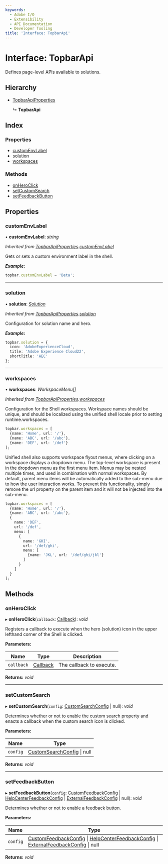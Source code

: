 ```yaml
---
keywords:
  - Adobe I/O
  - Extensibility
  - API Documentation
  - Developer Tooling
title: 'Interface: TopbarApi'
---
```


# Interface: TopbarApi

Defines page-level APIs available to solutions.

## Hierarchy

* [TopbarApiProperties](topbar-topbarapiproperties.md)

  ↳ **TopbarApi**

## Index

### Properties

* [customEnvLabel](topbar-topbarapi.md#customenvlabel)
* [solution](topbar-topbarapi.md#solution)
* [workspaces](topbar-topbarapi.md#workspaces)

### Methods

* [onHeroClick](topbar-topbarapi.md#onheroclick)
* [setCustomSearch](topbar-topbarapi.md#setcustomsearch)
* [setFeedbackButton](topbar-topbarapi.md#setfeedbackbutton)

## Properties

###  customEnvLabel

• **customEnvLabel**: *string*

*Inherited from [TopbarApiProperties](topbar-topbarapiproperties.md).[customEnvLabel](topbar-topbarapiproperties.md#customenvlabel)*

Gets or sets a custom environment label in the shell.

***Example:***

```typescript
topbar.customEnvLabel = 'Beta';
```

<hr />

###  solution

• **solution**: *[Solution](topbar.solution.md)*

*Inherited from [TopbarApiProperties](topbar-topbarapiproperties.md).[solution](topbar-topbarapiproperties.md#solution)*

Configuration for solution name and hero.

***Example:***

```typescript
topbar.solution = {
  icon: 'AdobeExperienceCloud',
  title: 'Adobe Experience Cloud22',
  shortTitle: 'AEC'
};
```

<hr />

###  workspaces

• **workspaces**: *WorkspaceMenu[]*

*Inherited from [TopbarApiProperties](topbar-topbarapiproperties.md).[workspaces](topbar-topbarapiproperties.md#workspaces)*

Configuration for the Shell workspaces. Workspace names should be unique, and should be
localized using the unified shell locale prior to setting runtime.workspaces.

```typescript
topbar.workspaces = [
  {name: 'Home', url: '/'},
  {name: 'ABC', url: '/abc'},
  {name: 'DEF', url: '/def'}
];
```

Unified shell also supports workspace flyout menus, where clicking on a workspace displays a
dropdown menu. The top-level workspace is present in the dropdown menu as the first menu item.
Menus may be nested multiple times, and used in combination with normal workspaces. By default,
parent menu items will be automatically added to the sub-menu due to how the user interaction
works. To prevent this functionality, simply remove the url property on the parent item and it
will not be injected into the sub-menu.

```typescript
topbar.workspaces = [
  {name: 'Home', url: '/'},
  {name: 'ABC', url: '/abc'},
  {
    name: 'DEF',
    url: '/def',
    menu: [
      {
        name: 'GHI',
        url: '/def/ghi',
        menu: [
          {name: 'JKL', url: '/def/ghi/jkl'}
        ]
      }
    ]
  }
];
```

## Methods

###  onHeroClick

▸ **onHeroClick**(`callback`: [Callback](topbar-callback.md)): *void*

Registers a callback to execute when the hero (solution) icon in the upper lefthand corner of
the Shell is clicked.

**Parameters:**

Name | Type | Description |
------ | ------ | ------ |
`callback` | [Callback](topbar-callback.md) | The callback to execute.  |

**Returns:** *void*

<hr />

###  setCustomSearch

▸ **setCustomSearch**(`config`: [CustomSearchConfig](topbar-customsearchconfig.md) | null): *void*

Determines whether or not to enable the custom search property and enacts a callback
when the custom search icon is clicked.

**Parameters:**

Name | Type |
------ | ------ |
`config` | [CustomSearchConfig](topbar-customsearchconfig.md) &#124; null |

**Returns:** *void*

<hr />

###  setFeedbackButton

▸ **setFeedbackButton**(`config`: [CustomFeedbackConfig](topbar-customfeedbackconfig.md) | [HelpCenterFeedbackConfig](topbar-helpcenterfeedbackconfig.md) | [ExternalFeedbackConfig](topbar-externalfeedbackconfig.md) | null): *void*

Determines whether or not to enable a feedback button.

**Parameters:**

Name | Type |
------ | ------ |
`config` | [CustomFeedbackConfig](topbar-customfeedbackconfig.md) &#124; [HelpCenterFeedbackConfig](topbar-helpcenterfeedbackconfig.md) &#124; [ExternalFeedbackConfig](topbar-externalfeedbackconfig.md) &#124; null |

**Returns:** *void*
